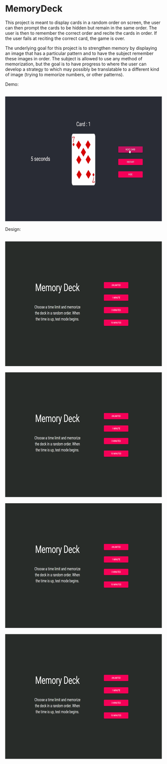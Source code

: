 # MemoryDeck
This project is meant to display cards in a random order on screen, the user can then prompt the cards to be 
hidden but remain in the same order. The user is then to remember the correct order and recite the cards in 
order. If the user fails at reciting the correct card, the game is over. 

The underlying goal for this project is to strengthen memory by displaying an image that has a particular 
pattern and to have the subject remember these images in order. The subject is allowed to use any method 
of memorization, but the goal is to have progress to where the user can develop a strategy to which may
possibly be translatable to a different kind of image (trying to memorize numbers, or other patterns).

Demo: 

<br>
<img height = "400" src = "https://github.com/jayagullano/MemoryDeck/blob/main/gitFiles/Screenrecording.gif"/>
<br>

Design:

<br>
<img height = "400" src = "https://github.com/jayagullano/MemoryDeck/blob/main/gitFiles/Image1.PNG"/>
<br>

<br>
<img height = "400" src = "https://github.com/jayagullano/MemoryDeck/blob/main/gitFiles/Image1.PNG"/>
<br>

<br>
<img height = "400" src = "https://github.com/jayagullano/MemoryDeck/blob/main/gitFiles/Image1.PNG"/>
<br>

<br>
<img height = "400" src = "https://github.com/jayagullano/MemoryDeck/blob/main/gitFiles/Image1.PNG"/>
<br>

